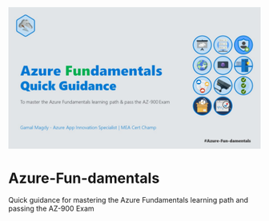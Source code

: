 ![](https://github.com/gamalmagdy/Azure-Fun-damentals/blob/master/Azure-Fun-damentals.jpg)

# Azure-Fun-damentals
Quick guidance for mastering the Azure Fundamentals learning path and passing the AZ-900 Exam


